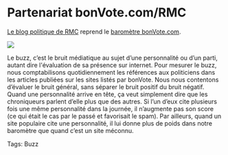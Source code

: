 # Partenariat bonVote.com/RMC

[Le blog politique de RMC](http://www.rmcinfo.fr/presidentielle2007/index.php?top_buzz_rmc) reprend le [baromètre bonVote.com](http://www.bonvote.com/stats_global.php).

![](https://tcrouzet.com/images_tc/20060116rmc.gif)

Le buzz, c’est le bruit médiatique au sujet d’une personnalité ou d’un parti, autant dire l'évaluation de sa présence sur internet. Pour mesurer le buzz, nous comptabilisons quotidiennement les références aux politiciens dans les articles publiées sur les sites listés par bonVote. Nous nous contentons d’évaluer le bruit général, sans séparer le bruit positif du bruit négatif. Quand une personnalité arrive en tête, ça veut simplement dire que les chroniqueurs parlent d’elle plus que des autres. Si l’un d’eux cite plusieurs fois une même personnalité dans la journée, il n’augmente pas son score (ce qui était le cas par le passé et favorisait le spam). Par ailleurs, quand un site populaire cite une personnalité, il lui donne plus de poids dans notre baromètre que quand c’est un site méconnu.

Tags: Buzz